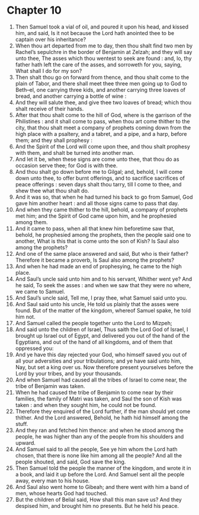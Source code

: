 # Chapter 10

1. Then Samuel took a vial of oil, and poured it upon his head, and kissed him, and said, Is it not because the Lord hath anointed thee to be captain over his inheritance?
2. When thou art departed from me to day, then thou shalt find two men by Rachel’s sepulchre in the border of Benjamin at Zelzah; and they will say unto thee, The asses which thou wentest to seek are found : and, lo, thy father hath left the care of the asses, and sorroweth for you, saying, What shall I do for my son?
3. Then shalt thou go on forward from thence, and thou shalt come to the plain of Tabor, and there shall meet thee three men going up to God to Beth–el, one carrying three kids, and another carrying three loaves of bread, and another carrying a bottle of wine :
4. And they will salute thee, and give thee two loaves of bread; which thou shalt receive of their hands.
5. After that thou shalt come to the hill of God, where is the garrison of the Philistines : and it shall come to pass, when thou art come thither to the city, that thou shalt meet a company of prophets coming down from the high place with a psaltery, and a tabret, and a pipe, and a harp, before them; and they shall prophesy :
6. And the Spirit of the Lord will come upon thee, and thou shalt prophesy with them, and shalt be turned into another man.
7. And let it be, when these signs are come unto thee, that thou do as occasion serve thee; for God is with thee.
8. And thou shalt go down before me to Gilgal; and, behold, I will come down unto thee, to offer burnt offerings, and to sacrifice sacrifices of peace offerings : seven days shalt thou tarry, till I come to thee, and shew thee what thou shalt do.
9. And it was so, that when he had turned his back to go from Samuel, God gave him another heart : and all those signs came to pass that day.
10. And when they came thither to the hill, behold, a company of prophets met him; and the Spirit of God came upon him, and he prophesied among them.
11. And it came to pass, when all that knew him beforetime saw that, behold, he prophesied among the prophets, then the people said one to another, What is this that is come unto the son of Kish? Is Saul also among the prophets?
12. And one of the same place answered and said, But who is their father? Therefore it became a proverb, Is Saul also among the prophets?
13. And when he had made an end of prophesying, he came to the high place.
14. And Saul’s uncle said unto him and to his servant, Whither went ye? And he said, To seek the asses : and when we saw that they were no where, we came to Samuel.
15. And Saul’s uncle said, Tell me, I pray thee, what Samuel said unto you.
16. And Saul said unto his uncle, He told us plainly that the asses were found. But of the matter of the kingdom, whereof Samuel spake, he told him not.
17. And Samuel called the people together unto the Lord to Mizpeh;
18. And said unto the children of Israel, Thus saith the Lord God of Israel, I brought up Israel out of Egypt, and delivered you out of the hand of the Egyptians, and out of the hand of all kingdoms, and of them that oppressed you:
19. And ye have this day rejected your God, who himself saved you out of all your adversities and your tribulations; and ye have said unto him, Nay, but set a king over us. Now therefore present yourselves before the Lord by your tribes, and by your thousands.
20. And when Samuel had caused all the tribes of Israel to come near, the tribe of Benjamin was taken.
21. When he had caused the tribe of Benjamin to come near by their families, the family of Matri was taken, and Saul the son of Kish was taken : and when they sought him, he could not be found.
22. Therefore they enquired of the Lord further, if the man should yet come thither. And the Lord answered, Behold, he hath hid himself among the stuff.
23. And they ran and fetched him thence: and when he stood among the people, he was higher than any of the people from his shoulders and upward.
24. And Samuel said to all the people, See ye him whom the Lord hath chosen, that there is none like him among all the people? And all the people shouted, and said, God save the king.
25. Then Samuel told the people the manner of the kingdom, and wrote it in a book, and laid it up before the Lord. And Samuel sent all the people away, every man to his house.
26. And Saul also went home to Gibeah; and there went with him a band of men, whose hearts God had touched.
27. But the children of Belial said, How shall this man save us? And they despised him, and brought him no presents. But he held his peace.

